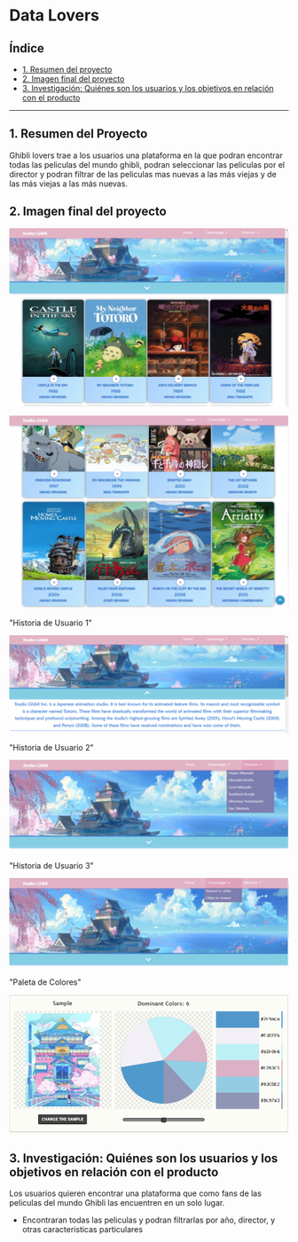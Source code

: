  # Data Lovers

## Índice

* [1. Resumen del proyecto](#1-Resumen-del-Proyecto)
* [2. Imagen final del proyecto](#2-Imagen-final-del-proyecto)
* [3. Investigación: Quiénes son los usuarios y los objetivos en relación con el producto](#3-investigación-quiénes-son-los-usuarios-y-los-objetivos-en-relación-con-el-producto)


***

## 1. Resumen del Proyecto

Ghibli lovers trae a los usuarios una plataforma en la que podran encontrar todas las peliculas del mundo ghibli, podran seleccionar las peliculas por el director y podran filtrar de las peliculas mas nuevas a las más viejas y de las más viejas a las más nuevas.

## 2. Imagen final del proyecto

![Link](./src/img/ImagenFinal.PNG)

![Link](./src/img/ImagenFinal2.PNG)

"Historia de Usuario 1"

![Link](./src/img/HU1.PNG)

"Historia de Usuario 2"

![Link](./src/img/HU2.PNG)

"Historia de Usuario 3"

![Link](./src/img/HU3.PNG)

"Paleta de Colores"

![Link](./src/img/Paleta%20color%20Studio%20Ghibli.PNG)

## 3. Investigación: Quiénes son los usuarios y los objetivos en relación con el producto

Los usuarios quieren encontrar una plataforma que como fans de las peliculas del mundo Ghibli las encuentren en un solo lugar.

- Encontraran todas las peliculas y podran filtrarlas por año, director, y otras caracteristicas particulares

